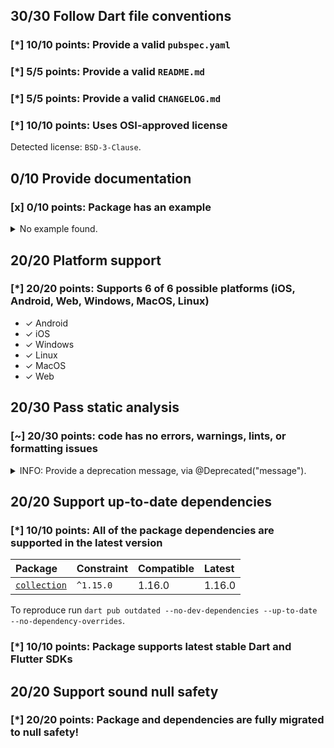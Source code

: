 ## 30/30 Follow Dart file conventions

### [*] 10/10 points: Provide a valid `pubspec.yaml`


### [*] 5/5 points: Provide a valid `README.md`


### [*] 5/5 points: Provide a valid `CHANGELOG.md`


### [*] 10/10 points: Uses OSI-approved license

Detected license: `BSD-3-Clause`.

## 0/10 Provide documentation

### [x] 0/10 points: Package has an example

<details>
<summary>
No example found.
</summary>

See [package layout](https://dart.dev/tools/pub/package-layout#examples) guidelines on how to add an example.
</details>

## 20/20 Platform support

### [*] 20/20 points: Supports 6 of 6 possible platforms (**iOS**, **Android**, **Web**, **Windows**, **MacOS**, **Linux**)

* ✓ Android
* ✓ iOS
* ✓ Windows
* ✓ Linux
* ✓ MacOS
* ✓ Web

## 20/30 Pass static analysis

### [~] 20/30 points: code has no errors, warnings, lints, or formatting issues

<details>
<summary>
INFO: Provide a deprecation message, via @Deprecated("message").
</summary>

`lib/src/stream_sink_transformer.dart:56:3`

```
   ╷
56 │   @deprecated
   │   ^^^^^^^^^^^
   ╵
```

To reproduce make sure you are using the [lints_core](https://pub.dev/packages/lints) and run `dart analyze lib/src/stream_sink_transformer.dart`
</details>

## 20/20 Support up-to-date dependencies

### [*] 10/10 points: All of the package dependencies are supported in the latest version

|Package|Constraint|Compatible|Latest|
|:-|:-|:-|:-|
|[`collection`]|`^1.15.0`|1.16.0|1.16.0|

To reproduce run `dart pub outdated --no-dev-dependencies --up-to-date --no-dependency-overrides`.

[`collection`]: https://pub.dev/packages/collection


### [*] 10/10 points: Package supports latest stable Dart and Flutter SDKs


## 20/20 Support sound null safety

### [*] 20/20 points: Package and dependencies are fully migrated to null safety!
